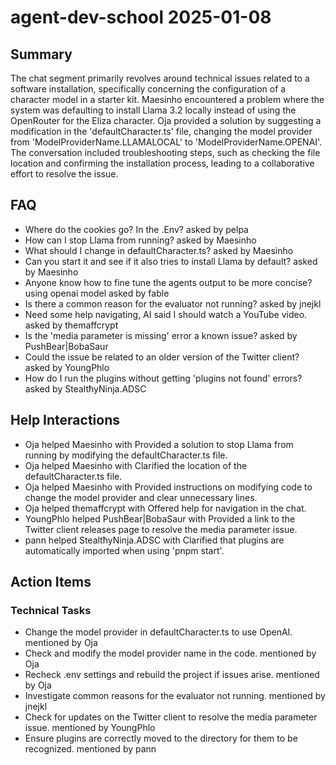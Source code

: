 # agent-dev-school 2025-01-08

## Summary
The chat segment primarily revolves around technical issues related to a software installation, specifically concerning the configuration of a character model in a starter kit. Maesinho encountered a problem where the system was defaulting to install Llama 3.2 locally instead of using the OpenRouter for the Eliza character. Oja provided a solution by suggesting a modification in the 'defaultCharacter.ts' file, changing the model provider from 'ModelProviderName.LLAMALOCAL' to 'ModelProviderName.OPENAI'. The conversation included troubleshooting steps, such as checking the file location and confirming the installation process, leading to a collaborative effort to resolve the issue.

## FAQ
- Where do the cookies go? In the .Env? asked by pelpa
- How can I stop Llama from running? asked by Maesinho
- What should I change in defaultCharacter.ts? asked by Maesinho
- Can you start it and see if it also tries to install Llama by default? asked by Maesinho
- Anyone know how to fine tune the agents output to be more concise? using openai model asked by fable
- Is there a common reason for the evaluator not running? asked by jnejkl
- Need some help navigating, AI said I should watch a YouTube video. asked by themaffcrypt
- Is the 'media parameter is missing' error a known issue? asked by PushBear|BobaSaur
- Could the issue be related to an older version of the Twitter client? asked by YoungPhlo
- How do I run the plugins without getting 'plugins not found' errors? asked by StealtħyNinja.ADSC

## Help Interactions
- Oja helped Maesinho with Provided a solution to stop Llama from running by modifying the defaultCharacter.ts file.
- Oja helped Maesinho with Clarified the location of the defaultCharacter.ts file.
- Oja helped Maesinho with Provided instructions on modifying code to change the model provider and clear unnecessary lines.
- Oja helped themaffcrypt with Offered help for navigation in the chat.
- YoungPhlo helped PushBear|BobaSaur with Provided a link to the Twitter client releases page to resolve the media parameter issue.
- pann helped StealtħyNinja.ADSC with Clarified that plugins are automatically imported when using 'pnpm start'.

## Action Items

### Technical Tasks
- Change the model provider in defaultCharacter.ts to use OpenAI. mentioned by Oja
- Check and modify the model provider name in the code. mentioned by Oja
- Recheck .env settings and rebuild the project if issues arise. mentioned by Oja
- Investigate common reasons for the evaluator not running. mentioned by jnejkl
- Check for updates on the Twitter client to resolve the media parameter issue. mentioned by YoungPhlo
- Ensure plugins are correctly moved to the directory for them to be recognized. mentioned by pann